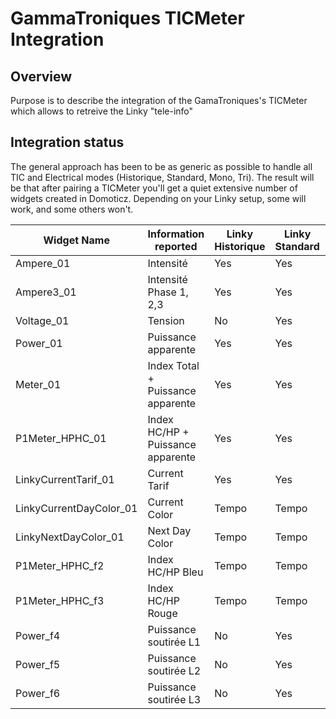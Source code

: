 # GammaTroniques TICMeter Integration

## Overview

Purpose is to describe the integration of the GamaTroniques's TICMeter which allows to retreive the Linky "tele-info"


## Integration status

The general approach has been to be as generic as possible to handle all TIC and Electrical modes (Historique, Standard, Mono, Tri). The result will be that after pairing a TICMeter you'll get a quiet extensive number of widgets created in Domoticz.
Depending on your Linky setup, some will work, and some others won't.


| Widget Name             | Information reported              | Linky Historique | Linky Standard | Mono-Phase | Tri-phase |
| ----------------------- | --------------------------------- | ---------------- | -------------- | ---------- | --------- |
| Ampere_01               | Intensité                         |      Yes         |     Yes        |            |           |
| Ampere3_01              | Intensité Phase 1, 2,3            |      Yes         |     Yes        |   Yes      |   Yes     |
| Voltage_01              | Tension                           |      No          |     Yes        |            |           |
| Power_01                | Puissance apparente               |      Yes         |     Yes        |            |           |
| Meter_01                | Index Total + Puissance apparente |      Yes         |     Yes        |            |           |
| P1Meter_HPHC_01         | Index HC/HP + Puissance apparente |      Yes         |     Yes        |            |           |
| LinkyCurrentTarif_01    | Current Tarif                     |      Yes         |     Yes        |            |           |
| LinkyCurrentDayColor_01 | Current Color                     |    Tempo         |     Tempo      |            |           |
| LinkyNextDayColor_01    | Next Day Color                    |    Tempo         |     Tempo      |            |           |
| P1Meter_HPHC_f2         | Index HC/HP Bleu                  |    Tempo         |     Tempo      |            |           |
| P1Meter_HPHC_f3         | Index HC/HP Rouge                 |    Tempo         |     Tempo      |            |           |
| Power_f4                | Puissance soutirée  L1            |     No           |     Yes        |   No       |  Yes      |
| Power_f5                | Puissance soutirée  L2            |     No           |     Yes        |   No       |  Yes      |
| Power_f6                | Puissance soutirée  L3            |     No           |     Yes        |   No       |  Yes      |



